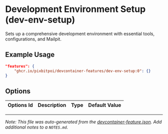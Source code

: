 
# Development Environment Setup (dev-env-setup)

Sets up a comprehensive development environment with essential tools, configurations, and Mailpit.

## Example Usage

```json
"features": {
    "ghcr.io/pixbitpoi/devcontainer-features/dev-env-setup:0": {}
}
```

## Options

| Options Id | Description | Type | Default Value |
|-----|-----|-----|-----|




---

_Note: This file was auto-generated from the [devcontainer-feature.json](https://github.com/pixbitpoi/devcontainer-features/blob/main/src/dev-env-setup/devcontainer-feature.json).  Add additional notes to a `NOTES.md`._
